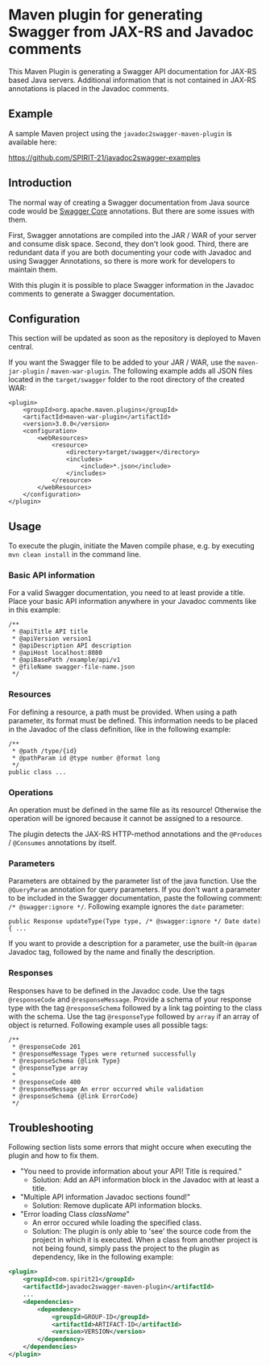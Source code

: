 # Maven plugin for generating Swagger from JAX-RS and Javadoc comments
This Maven Plugin is generating a Swagger API documentation for JAX-RS based Java servers. Additional information that is not contained in JAX-RS annotations is placed in the Javadoc comments.

## Example
A sample Maven project using the `javadoc2swagger-maven-plugin` is available here:

https://github.com/SPIRIT-21/javadoc2swagger-examples

## Introduction
The normal way of creating a Swagger documentation from Java source code would be <a href="https://github.com/swagger-api/swagger-core">Swagger Core</a> annotations. But there are some issues with them.

First, Swagger annotations are compiled into the JAR / WAR of your server and consume disk space. Second, they don't look good. Third, there are redundant data if you are both documenting your code with Javadoc and using Swagger Annotations, so there is more work for developers to maintain them.

With this plugin it is possible to place Swagger information in the Javadoc comments to generate a Swagger documentation.

## Configuration
This section will be updated as soon as the repository is deployed to Maven central.

If you want the Swagger file to be added to your JAR / WAR, use the `maven-jar-plugin` / `maven-war-plugin`. The following example adds all JSON files located in the `target/swagger` folder to the root directory of the created WAR:

	<plugin>
		<groupId>org.apache.maven.plugins</groupId>
		<artifactId>maven-war-plugin</artifactId>
		<version>3.0.0</version>
		<configuration>
			<webResources>
				<resource>
					<directory>target/swagger</directory>
					<includes>
						<include>*.json</include>
					</includes>
				</resource>
			</webResources>
		</configuration>
	</plugin>
	
## Usage
To execute the plugin, initiate the Maven compile phase, e.g. by executing `mvn clean install` in the command line.

### Basic API information
For a valid Swagger documentation, you need to at least provide a title. Place your basic API information anywhere in your Javadoc comments like in this example:

	/**
	 * @apiTitle API title
	 * @apiVersion version1
	 * @apiDescription API description
	 * @apiHost localhost:8080
	 * @apiBasePath /example/api/v1
	 * @fileName swagger-file-name.json
	 */

### Resources
For defining a resource, a path must be provided. When using a path parameter, its format must be defined. This information needs to be placed in the Javadoc of the class definition, like in the following example:

	/**
	 * @path /type/{id}
	 * @pathParam id @type number @format long
	 */
	public class ...
	
### Operations
An operation must be defined in the same file as its resource! Otherwise the operation will be ignored because it cannot be assigned to a resource.

The plugin detects the JAX-RS HTTP-method annotations and the `@Produces` / `@Consumes` annotations by itself.

### Parameters
Parameters are obtained by the parameter list of the java function. Use the `@QueryParam` annotation for query parameters. If you don't want a parameter to be included in the Swagger documentation, paste the following comment: `/* @swagger:ignore */`. Following example ignores the `date` parameter:

	public Response updateType(Type type, /* @swagger:ignore */ Date date) { ...
	
If you want to provide a description for a parameter, use the built-in `@param` Javadoc tag, followed by the name and finally the description.

### Responses
Responses have to be defined in the Javadoc code. Use the tags `@responseCode` and `@responseMessage`. Provide a schema of your response type with the tag `@responseSchema` followed by a link tag pointing to the class with the schema. Use the tag `@responseType` followed by `array` if an array of object is returned. Following example uses all possible tags:

	/**
     * @responseCode 201
     * @responseMessage Types were returned successfully
     * @responseSchema {@link Type}
     * @responseType array
     * 
     * @responseCode 400
     * @responseMessage An error occurred while validation
     * @responseSchema {@link ErrorCode}
     */

## Troubleshooting
Following section lists some errors that might occure when executing the plugin and how to fix them.

* "You need to provide information about your API! Title is required."
  * Solution: Add an API information block in the Javadoc with at least a title.
* "Multiple API information Javadoc sections found!"
  * Solution: Remove duplicate API information blocks.
* "Error loading Class *className*"
  * An error occured while loading the specified class.
  * Solution: The plugin is only able to 'see' the source code from the project in which it is executed. When a class from another project is not being found, simply pass the project to the plugin as dependency, like in the following example:
  
```xml
<plugin>
	<groupId>com.spirit21</groupId>
	<artifactId>javadoc2swagger-maven-plugin</artifactId>
	...
	<dependencies>
		<dependency>
			<groupId>GROUP-ID</groupId>
			<artifactId>ARTIFACT-ID</artifactId>
			<version>VERSION</version>
		</dependency>
	</dependencies>
</plugin>
```
